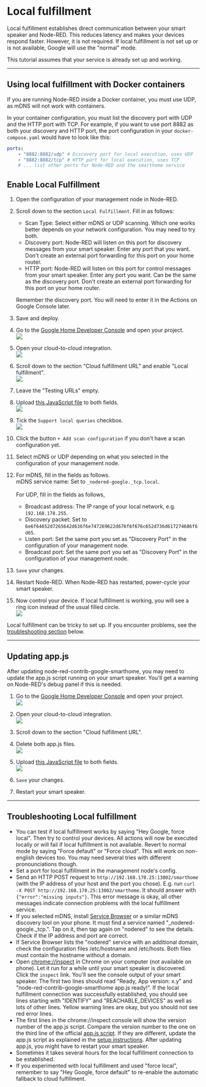 # Local fulfillment

Local fulfillment establishes direct communication between your smart speaker and Node-RED. This reduces latency
and makes your devices respond faster. However, it is not required. If local fulfillment is not set up or is not
available, Google will use the "normal" mode.

This tutorial assumes that your service is already set up and working.

---

## Using local fulfillment with Docker containers

If you are running Node-RED inside a Docker container, you must use UDP, as mDNS will not work with containers.

In your container configuration, you must list the discovery port with UDP and the HTTP port with TCP. For example, if
you want to use port 8882 as both your discovery and HTTP port, the port configuration in your `docker-compose.yaml`
would have to look like this:

```yaml
ports:
    - "8882:8882/udp" # Discovery port for local execution, uses UDP
    - "8882:8882/tcp" # HTTP port for local execution, uses TCP
    # ... list other ports for Node-RED and the smarthome service
```

## Enable Local Fulfillment

1. Open the configuration of your management node in Node-RED.


2. Scroll down to the section `Local Fulfillment`. Fill in as follows:
    * Scan Type: Select either mDNS or UDP scanning. Which one works better depends on your network configuration. You
      may need to try both.
    * Discovery port: Node-RED will listen on this port for discovery messages from your smart speaker. Enter any port
      that you want. Don't create an external port forwarding for this port on your home router.
    * HTTP port: Node-RED will listen on this port for control messages from your smart speaker. Enter any port you
      want. Can be the same as the discovery port. Don't create an external port forwarding for this port on your home
      router.

    Remember the discovery port. You will need to enter it in the Actions on Google Console later.


3. Save and deploy.


4. Go to the [Google Home Developer Console](https://console.home.google.com/projects) and open your project.\
   <kbd>![](images/local_fulfillment/localexecution_open_project.png)</kbd>


5. Open your cloud-to-cloud integration.\
   <kbd>![](images/local_fulfillment/localexecution_open_integration.png)</kbd>


6. Scroll down to the section "Cloud fulfillment URL" and enable "Local fulfillment".\
   <kbd>![](images/local_fulfillment/localexecution_enable_local_fulfillment.png)</kbd>


7. Leave the "Testing URLs" empty.


8. Upload [this JavaScript file](https://raw.githubusercontent.com/mikejac/node-red-contrib-google-smarthome/master/local-execution/app.js)
   to both fields.\
   <kbd>![](images/local_fulfillment/localexecution_upload_files.png)</kbd>


9. Tick the `Support local queries` checkbox.\
   <kbd>![](images/local_fulfillment/localexecution_localquery.png)</kbd>


10. Click the button `+ Add scan configuration` if you don't have a scan configuration yet.


11. Select mDNS or UDP depending on what you selected in the configuration of your management node.


12. For mDNS, fill in the fields as follows.<br>
    mDNS service name: Set to `_nodered-google._tcp.local`.
    <br><br>
    For UDP, fill in the fields as follows,<br>
    * Broadcast address: The IP range of your local network, e.g. `192.168.178.255`.
    * Discovery packet: Set to `6e6f64652d7265642d636f6e747269622d676f6f676c652d736d617274686f6d65`.
    * Listen port: Set the same port you set as "Discovery Port" in the configuration of your management node.
    * Broadcast port: Set the same port you set as "Discovery Port" in the configuration of your management node.


13. `Save` your changes.


14. Restart Node-RED. When Node-RED has restarted, power-cycle your smart speaker.


15. Now control your device. If local fulfillment is working, you will see a ring icon instead of the usual filled
    circle.\
    <kbd>![](images/local_fulfillment/localexecution_ring.png)</kbd>


Local fulfillment can be tricky to set up. If you encounter problems, see the
[troubleshooting section](#troubleshooting-local-fulfillment) below.


---
## Updating app.js

After updating node-red-contrib-google-smarthome, you may need to update the app.js script running on your smart
speaker. You'll get a warning on Node-RED's debug panel if this is needed.

1. Go to the [Google Home Developer Console](https://console.home.google.com/projects) and open your project.\
   <kbd>![](images/local_fulfillment/localexecution_open_project.png)</kbd>


2. Open your cloud-to-cloud integration.\
   <kbd>![](images/local_fulfillment/localexecution_open_integration.png)</kbd>


3. Scroll down to the section "Cloud fulfillment URL".


4. Delete both app.js files.\
   <kbd>![](images/local_fulfillment/localexecution_delete_appjs.png)</kbd>


5. Upload [this JavaScript file](https://raw.githubusercontent.com/mikejac/node-red-contrib-google-smarthome/master/local-execution/app.js)
   to both fields.\
   <kbd>![](images/local_fulfillment/localexecution_upload_files.png)</kbd>


6. `Save` your changes.


7. Restart your smart speaker.


---
## Troubleshooting Local fulfillment

- You can test if local fulfillment works by saying "Hey Google, force local". Then try to control your devices. All
  actions will now be executed locally or will fail if local fulfillment is not available. Revert to normal mode by
  saying "Force default" or "Force cloud". This will work on non-english devices too. You may need several tries with
  different pronounciations though.
- Set a port for local fulfillment in the management node's config.
- Send an HTTP POST request to `http://192.168.178.25:13002/smarthome` (with the IP address of your host and the
  port you chose). E.g. run `curl -X POST http://192.168.178.25:13002/smarthome`. It should answer with
  `{"error":"missing inputs"}`. This error message is okay, all other messages indicate connection problems with the
  local fulfillment service.
- If you selected mDNS, install [Service Browser](https://play.google.com/store/apps/details?id=com.druk.servicebrowser) or a similar mDNS
  discovery tool on your phone. It must find a service named "_nodered-google._tcp.". Tap on it, then tap again on
  "nodered" to see the details. Check if the IP address and port are correct.
- If Service Browser lists the "nodered" service with an additional domain, check the configuration files /etc/hostname
  and /etc/hosts. Both files must contain the hostname without a domain.
- Open [chrome://inspect](chrome://inspect) in Chrome on your computer (not available on phone). Let it run for a while
  until your smart speaker is discovered. Click the `inspect` link. You'll see the console output of your smart speaker.
  The first two lines should read "Ready, App version: x.y" and "node-red-contrib-google-smarthome app.js ready!". If
  the local fulfillment connection was successfully established, you should see lines starting with "IDENTIFY" and
  "REACHABLE_DEVICES" as well as lots of other lines. Yellow warning lines are okay, but you should not see red error
  lines.
- The first lines in  the chrome://inspect console will show the version number of the app.js script. Compare the
  version number to the one on the third line of the official
  [app.js script](https://raw.githubusercontent.com/mikejac/node-red-contrib-google-smarthome/master/local-execution/app.js).
  If they are different, update the app.js script as explained
  in the [setup instructions](docs/setup_instructions.md#enable-local-fulfillment-optional). After updating app.js, you
  might have to restart your smart speaker.
- Sometimes it takes several hours for the local fulfillment connection to be established.
- If you experimented with local fulfillment and used "force local", remember to say "Hey Google, force default" to
  re-enable the automatic fallback to cloud fulfillment.
